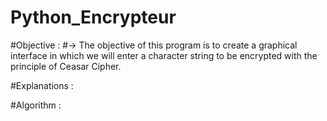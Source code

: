 # Python_Encrypteur

#Objective : 
#-> The objective of this program is to create a graphical interface in which we will enter a character string to be encrypted with the principle of Ceasar Cipher.

#Explanations :

#Algorithm :
